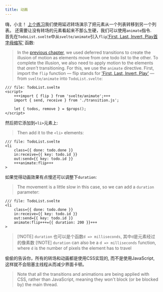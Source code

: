 ```yaml
---
title: 动画
---
```


嗨，小主！ [上个练习](/tutorial/svelte/deferred-transitions)我们使用延迟转场演示了把元素从一个列表转移到另一个列表。
还需要让没有转场的元素看起来不那么生硬，我们可以使用`animate`指令.    
首先在`TodoList.svelte`中从`svelte/animate`引入`flip`['First, Last, Invert, Play首字母缩写'](https://aerotwist.com/blog/flip-your-animations/) 函数:

> In the [previous chapter](/tutorial/svelte/deferred-transitions), we used deferred transitions to create the illusion of motion as elements move from one todo list to the other.
> To complete the illusion, we also need to apply motion to the elements that _aren't_ transitioning. For this, we use the `animate` directive.
> First, import the `flip` function — flip stands for ['First, Last, Invert, Play'](https://aerotwist.com/blog/flip-your-animations/) — from `svelte/animate` into `TodoList.svelte`:

```svelte
/// file: TodoList.svelte
<script>
	+++import { flip } from 'svelte/animate';+++
	import { send, receive } from './transition.js';

	let { todos, remove } = $props();
</script>
```

然后把它添加到`<li>`元素上:
> Then add it to the `<li>` elements:

```svelte
/// file: TodoList.svelte
<li
	class={{ done: todo.done }}
	in:receive={{ key: todo.id }}
	out:send={{ key: todo.id }}
	+++animate:flip+++
>
```

如果觉得动画效果有点慢还可以调整下`duration`:
> The movement is a little slow in this case, so we can add a `duration` parameter:

```svelte
/// file: TodoList.svelte
<li
	class={{ done: todo.done }}
	in:receive={{ key: todo.id }}
	out:send={{ key: todo.id }}
	animate:flip+++={{ duration: 200 }}+++
>
```

> [!NOTE] `duration` 也可以是个函数`d => milliseconds`, 其中`d`是元素经过的像素数
> [!NOTE] `duration` can also be a `d => milliseconds` function, where `d` is the number of pixels the element has to travel

偷偷的告诉你，所有的转场和动画都是使用CSS实现的, 而不是使用JavaScript, 这样就不会阻塞主线程从而减少界面卡顿。
> Note that all the transitions and animations are being applied with CSS, rather than JavaScript, meaning they won't block (or be blocked by) the main thread.
